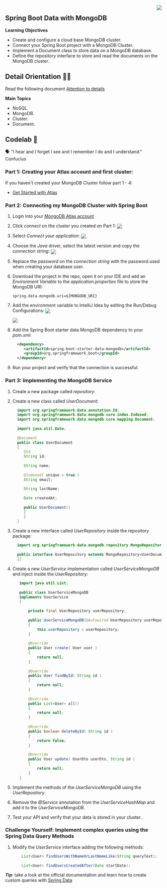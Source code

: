 <img align="right" src="https://github.com/ada-school/module-template/blob/main/ada.png">


## Spring Boot Data with MongoDB

**Learning Objectives**

- Create and configure a cloud base MongoDB cluster.
- Connect your Spring Boot project with a MongoDB Cluster.
- Implement a Document class to store data on a MongoDB database.
- Define the repository interface to store and read the documents on the MongoDB cluster.



## Detail Orientation 🤹🏽

Read the following document [Attention to details](https://www.csu.edu/humanresources/empdev/documents/AttentiontoDetail.pdf) 

**Main Topics**

* NoSQL.
* MongoDB.
* Cluster.
* Document.



## Codelab 🧪

🗣️ "I hear and I forget I see and I remember I do and I understand." Confucius



### Part 1: Creating your Atlas account and first cluster:

If you haven't created your MongoDB Cluster follow part 1 - 4:

* [Get Started with Atlas](https://docs.atlas.mongodb.com/getting-started/)

### Part 2: Connecting my MongoDB Cluster with Spring Boot

1. Login into your [MongoDB Atlas account](https://account.mongodb.com/account/login)
2. Click *connect* on the cluster you created on Part 1:
   <img align="center" src="img/mongo-db-connect.png">
3. Select *Connect your application*:
   <img align="center" src="img/connect-your-application.png">
4. Choose the *Java* driver, select the latest version and copy the *connection string*:
   <img align="center" src="img/java-driver.png">
5. Replace the *password* on the *connection string* with the password used when creating your database user.
6. Download the project in the repo, open it on your IDE and add an *Environment Variable* to the *application.properties* file to store the MongoDB URI:
    ````properties
    spring.data.mongodb.uri=${MONGODB_URI}
    ````
7. Add the environment variable to IntelliJ Idea by editing the Run/Debug Configurations:
   <img align="center" src="img/run-debug-configurations.png">
   
   
   <img align="center" src="img/adding-environment-variable.png">
7. Add the Spring Boot starter data MongoDB dependency to your *pom.xml*:
    ```xml
      <dependency>
         <artifactId>spring-boot-starter-data-mongodb</artifactId>
         <groupId>org.springframework.boot</groupId>
      </dependency>
    ```
8. Run your project and verify that the connection is successful.

### Part 3: Implementing the MongoDB Service

1. Create a new package called *repository*.
2. Create a new class called *UserDocument*:

    ```java
      import org.springframework.data.annotation.Id;
      import org.springframework.data.mongodb.core.index.Indexed;
      import org.springframework.data.mongodb.core.mapping.Document;
      
      import java.util.Date;
      
      @Document
      public class UserDocument
      {
         @Id
         String id;
      
         String name;
      
         @Indexed( unique = true )
         String email;
      
         String lastName;
      
         Date createdAt;
      
         public UserDocument()
         {
         }
      }
   
     ```
 
3. Create a new interface called *UserRepository* inside the repository package:

    ```java
      import org.springframework.data.mongodb.repository.MongoRepository;
      
      public interface UserRepository extends MongoRepository<UserDocument, String>
      {}
     ```

4. Create a new *UserService* implementation called *UserServiceMongoDB* and inject inside the *UserRepository*:

      ```java
         import java.util.List;
         
         public class UserServiceMongoDB
         implements UserService
         {
         
             private final UserRepository userRepository;
         
             public UserServiceMongoDB(@Autowired UserRepository userRepository )
             {
                 this.userRepository = userRepository;
             }
         
             @Override
             public User create( User user )
             {
                 return null;
             }
         
             @Override
             public User findById( String id )
             {
                 return null;
             }
         
             @Override
             public List<User> all()
             {
                 return null;
             }
         
             @Override
             public boolean deleteById( String id )
             {
                 return false;
             }
         
             @Override
             public User update( UserDto userDto, String id )
             {
                 return null;
             }
         }
    ```

5. Implement the methods of the *UserServiceMongoDB* using the *UserRepository*.
6. Remove the *@Service* annotation from the *UserServiceHashMap* and add it to the *UserServiceMongoDB*.
7. Test your API and verify that your data is stored in your cluster.

### Challenge Yourself: Implement complex queries using the Spring Data Query Methods
1. Modify the *UserService* interface adding the following methods:

    ```java
        List<User> findUsersWithNameOrLastNameLike(String queryText);
        
        List<User> findUsersCreatedAfter(Date startDate);
     ```
 
***Tip***: take a look at the official documentation and learn how to create custom queries with [Spring Data](https://docs.spring.io/spring-data/jpa/docs/current/reference/html/#jpa.query-methods.query-creation)

    

